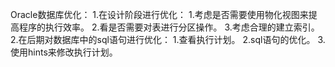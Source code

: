  Oracle数据库优化：
   1.在设计阶段进行优化：
      1.考虑是否需要使用物化视图来提高程序的执行效率。
      2.看是否需要对表进行分区操作。
      3.考虑合理的建立索引。
   2.在后期对数据库中的sql语句进行优化：
     1.查看执行计划。
     2.sql语句的优化。
     3.使用hints来修改执行计划。  
    